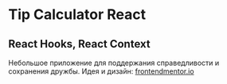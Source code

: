 # Tip Calculator React

## React Hooks, React Context

Небольшое приложение для поддержания справедливости и сохранения дружбы.
Идея и дизайн: [frontendmentor.io](https://www.frontendmentor.io/)
